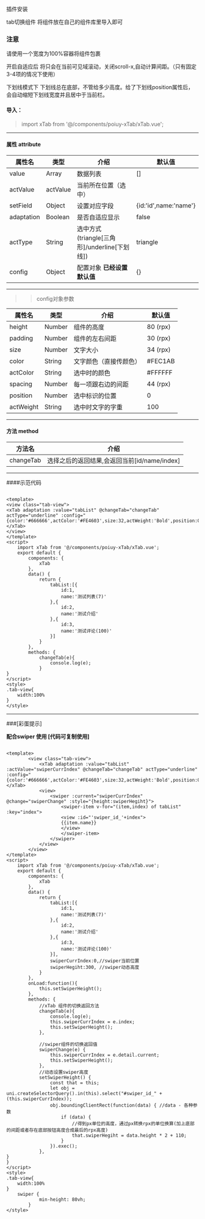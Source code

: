 

插件安装
	
tab切换组件 将组件放在自己的组件库里导入即可

### 注意

请使用一个宽度为100%容器将组件包裹

开启自适应后 将只会在当前可见域滚动，关闭scroll-x,自动计算间距。（只有固定3-4项的情况下使用）

下划线模式下 下划线总在底部，不管给多少高度。给了下划线position属性后，会自动缩短下划线宽度并且居中于当前栏。
	
#### 导入：  
> import xTab from '@/components/poiuy-xTab/xTab.vue';

-------------------------------------   

#### 属性 attribute

| 属性名            | 类型     | 介绍          | 默认值              |
|----------------|--------|-------------|------------------|
| value         | Array  | 数据列表      | \[\]             |
| actValue | actValue | 当前所在位置（选中）   |                 |
| setField       | Object | 设置对应字段 | {id:'id',name:'name'}                |
| adaptation        | Boolean | 是否自适应显示     | false         |
| actType        | String  |选中方式(triangle[三角形]/underline[下划线])    | triangle |
| config        | Object  | 配置对象 **已经设置默认值**   | {} |

------------------------------------- 

>>config对象参数

| 属性名            | 类型     | 介绍          | 默认值              |
|----------------|--------|-------------|------------------|
| height         | Number  | 组件的高度      | 80 (rpx)           |
| padding | Number | 组件的左右间距   | 30 (rpx)                |
| size       | Number | 文字大小 | 34 (rpx)             |
| color        | String | 文字颜色（直接传颜色）     | #FEC1AB         |
| actColor        | String  | 选中时的颜色    | #FFFFFF |
| spacing        | Number  | 每一项跟右边的间距    | 44 (rpx) |
| position        | Number  | 选中标识的位置    | 0 |
| actWeight        | String  | 选中时文字的字重    | 100 |

------------------------------------- 

#### 方法 method

| 方法名    | 介绍                     |
|--------|------------------------|
| changeTab | 选择之后的返回结果,会返回当前[id/name/index]      |

-------------------------------------

####示范代码

```

<template>
<view class="tab-view">
<xTab adaptation :value="tabList" @changeTab="changeTab" actType="underline" :config="{color:'#666666',actColor:'#FE4603',size:32,actWeight:'Bold',position:0}"></xTab>
</view>
</template>
<script>
	import xTab from '@/components/poiuy-xTab/xTab.vue';
	export default {
		components: {
			xTab
		},
		data() {
			return {
				tabList:[{
					id:1,
					name:'测试列表(7)'
				},{
					id:2,
					name:'测试介绍'
				},{
					id:3,
					name:'测试评论(100)'
				}]
			}
		},
		methods: {
			changeTab(e){
				console.log(e);
			}
}
</script>
<style>
.tab-view{
	width:100%
}
</style>

```

-------------------------------------

###[彩蛋提示]

**配合swiper 使用 [代码可复制使用]**

```

<template>
		<view class="tab-view">
			<xTab adaptation :value="tabList" :actValue="swiperCurrIndex" @changeTab="changeTab" actType="underline" :config="{color:'#666666',actColor:'#FE4603',size:32,actWeight:'Bold',position:0}"></xTab>
			<view>
				<swiper :current="swiperCurrIndex" @change="swiperChange" :style="{height:swiperHegiht}">
					<swiper-item v-for="(item,index) of tabList" :key="index">
					<view :id="'swiper_id_'+index">
					{{item.name}}
					</view>
					</swiper-item>
				</swiper>
			</view>
		</view>
</template>
<script>
	import xTab from '@/components/poiuy-xTab/xTab.vue';
	export default {
		components: {
			xTab
		},
		data() {
			return {
				tabList:[{
					id:1,
					name:'测试列表(7)'
				},{
					id:2,
					name:'测试介绍'
				},{
					id:3,
					name:'测试评论(100)'
				}],
				swiperCurrIndex:0,//swiper当前位置
				swiperHegiht:300, //swiper动态高度
			}
		},
		onLoad:function(){
			this.setSwiperHeight();
		},
		methods: {
			//xTab 组件的切换返回方法
			changeTab(e){
				console.log(e);
				this.swiperCurrIndex = e.index;
				this.setSwiperHeight();
			},

			//swiper组件的切换返回值
			swiperChange(e) {
				this.swiperCurrIndex = e.detail.current;
				this.setSwiperHeight();
			},
			//动态设置swiper高度
			setSwiperHeight() {
				const that = this;
				let obj = uni.createSelectorQuery().in(this).select("#swiper_id_" + (this.swiperCurrIndex));
				obj.boundingClientRect(function(data) { //data - 各种参数
					if (data) {
						//得到px单位的高度，通过px转换rpx的单位换算(加上底部的间距或者存在底部按钮高度合成最后的rpx高度)
						that.swiperHegiht = data.height * 2 + 110; 
					}
				}).exec();
			},
}
}
</script>
<style>
.tab-view{
	width:100%
}
	swiper {
			min-height: 80vh;
		}
</style>

```
 
	



	
